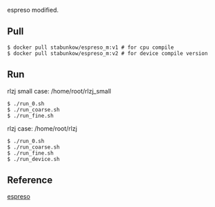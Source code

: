 espreso modified.

## Pull

```shell
$ docker pull stabunkow/espreso_m:v1 # for cpu compile
$ docker pull stabunkow/espreso_m:v2 # for device compile version
```

## Run

rlzj small case: /home/root/rlzj_small
```shell
$ ./run_0.sh
$ ./run_coarse.sh
$ ./run_fine.sh
```

rlzj case: /home/root/rlzj
```shell
$ ./run_0.sh
$ ./run_coarse.sh
$ ./run_fine.sh
$ ./run_device.sh
```

## Reference

[espreso](https://github.com/It4innovations/espreso)